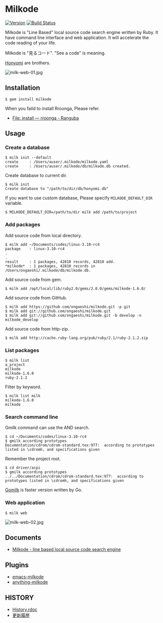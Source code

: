 # Milkode

[![Version](https://img.shields.io/gem/v/milkode.svg)](https://rubygems.org/gems/milkode) [![Build Status](https://travis-ci.org/ongaeshi/milkode.svg?branch=develop)](https://travis-ci.org/ongaeshi/milkode)

Milkode is "Line Based" local source code search engine written by Ruby. It have command line interface and web application. It will accelerate the code reading of your life.

Milkode is "見るコード". "See a code" is meaning.

[Honyomi](https://github.com/ongaeshi/honyomi) are brothers.

![milk-web-01.jpg](http://milkode.ongaeshi.me/images/milk-web-01.jpg)

## Installation

    $ gem install milkode

When you faild to install Rroonga, Please refer.
* [File: install — rroonga - Ranguba](http://ranguba.org/rroonga/en/file.install.html)

## Usage

### Create a database

```
$ milk init --default
create     : /Users/auser/.milkode/milkode.yaml
create     : /Users/auser/.milkode/db/milkode.db created.
```

Create database to current dir.

```
$ milk init
Create database to "/path/to/dir/db/honyomi.db"
```

If you want to use custom database, Please specify `MILKODE_DEFAULT_DIR` variable.

```
$ MILKODE_DEFAULT_DIR=/path/to/dir milk add /path/to/project
```

### Add packages

Add source code from local directory.

```
$ milk add ~/Documents/codes/linux-3.10-rc4
package    : linux-3.10-rc4
.
.
result     : 1 packages, 42810 records, 42810 add.
*milkode*  : 1 packages, 42810 records in /Users/ongaeshi/.milkode/db/milkode.db.
```

Add source code from gem.

```
$ milk add /opt/local/lib/ruby2.0/gems/2.0.0/gems/milkode-1.6.0/
```

Add source code from GitHub.

```
$ milk add https://github.com/ongaeshi/milkode.git -p git
$ milk add git://github.com/ongaeshi/milkode.git
$ milk add git://github.com/ongaeshi/milkode.git -b develop -n milkode_develop
```

Add source code from http-zip.

```
$ milk add http://cache.ruby-lang.org/pub/ruby/2.1/ruby-2.1.2.zip
```

### List packages

```
$ milk list
a_project
milkode
milkode-1.6.0
ruby-2.1.2
```

Filter by keyword.

```
$ milk list milk
milkode-1.6.0
milkode
```

### Search command line

Gmilk command can use the AND search.

```
$ cd ~/Documents/codes/linux-3.10-rc4
$ gmilk according prototypes
Documentation/cdrom/cdrom-standard.tex:977:  according to prototypes listed in \cdromh, and specifications given
```

Remember the project root.

```
$ cd driver/acpi
$ gmilk according prototypes
../../Documentation/cdrom/cdrom-standard.tex:977:  according to prototypes listed in \cdromh, and specifications given
```

[Gomilk](https://github.com/ongaeshi/gomilk) is faster version written by Go.

### Web application

```
$ milk web
```

![milk-web-02.jpg](http://milkode.ongaeshi.me/images/milk-web-02.jpg)

## Documents

* [Milkode - line based local source code search engine](http://milkode.ongaeshi.me/)

## Plugins

* [emacs-milkode](https://github.com/ongaeshi/emacs-milkode)
* [anything-milkode](https://github.com/ongaeshi/anything-milkode)

## HISTORY

* [History.rdoc](https://github.com/ongaeshi/milkode/blob/master/HISTORY.rdoc)
* [更新履歴](https://github.com/ongaeshi/milkode/blob/master/HISTORY.ja.rdoc)

